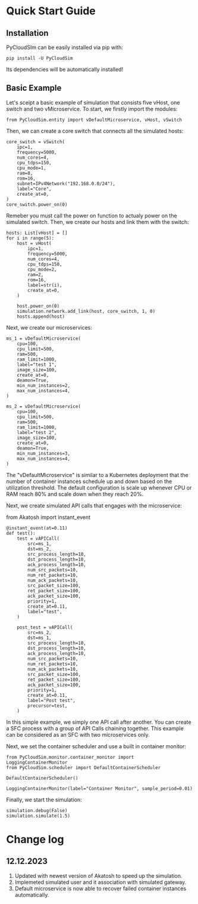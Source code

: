 # Quick Start Guide

## Installation

PyCloudSIm can be easily installed via pip with:

    pip install -U PyCloudSim

Its dependencies will be automatically installed!

## Basic Example

Let's sceipt a basic example of simulation that consists five vHost, one switch and two vMicroservice. To start, we firstly import the modules:

    from PyCloudSim.entity import vDefaultMicroservice, vHost, vSwitch

Then, we can create a core switch that connects all the simulated hosts:

    core_switch = vSwitch(
        ipc=1,
        frequency=5000,
        num_cores=4,
        cpu_tdps=150,
        cpu_mode=1,
        ram=8,
        rom=16,
        subnet=IPv4Network("192.168.0.0/24"),
        label="Core",
        create_at=0,
    )
    core_switch.power_on(0)

Remeber you must call the power on function to actualy power on the simulated switch. Then, we create our hosts and link them with the switch:

    hosts: List[vHost] = []
    for i in range(5):
        host = vHost(
            ipc=1,
            frequency=5000,
            num_cores=4,
            cpu_tdps=150,
            cpu_mode=2,
            ram=2,
            rom=16,
            label=str(i),
            create_at=0,
        )

        host.power_on(0)
        simulation.network.add_link(host, core_switch, 1, 0)
        hosts.append(host)

Next, we create our microservices:

    ms_1 = vDefaultMicroservice(
        cpu=100,
        cpu_limit=500,
        ram=500,
        ram_limit=1000,
        label="test 1",
        image_size=100,
        create_at=0,
        deamon=True,
        min_num_instances=2,
        max_num_instances=4,
    )

    ms_2 = vDefaultMicroservice(
        cpu=100,
        cpu_limit=500,
        ram=500,
        ram_limit=1000,
        label="test 2",
        image_size=100,
        create_at=0,
        deamon=True,
        min_num_instances=3,
        max_num_instances=4,
    )

The "vDefaultMicroservice" is similar to a Kubernetes deployment that the number of container instances schedule up and down based on the utilization threshold. The default configuration is scale up whenever CPU or RAM reach 80% and scale down when they reach 20%.

Next, we create simulated API calls that engages with the microservice:

from Akatosh import instant_event

    @instant_event(at=0.11)
    def test():
        test = vAPICall(
            src=ms_1,
            dst=ms_2,
            src_process_length=10,
            dst_process_length=10,
            ack_process_length=10,
            num_src_packets=10,
            num_ret_packets=10,
            num_ack_packets=10,
            src_packet_size=100,
            ret_packet_size=100,
            ack_packet_size=100,
            priority=1,
            create_at=0.11,
            label="test",
        )
        
        post_test = vAPICall(
            src=ms_2,
            dst=ms_1,
            src_process_length=10,
            dst_process_length=10,
            ack_process_length=10,
            num_src_packets=10,
            num_ret_packets=10,
            num_ack_packets=10,
            src_packet_size=100,
            ret_packet_size=100,
            ack_packet_size=100,
            priority=1,
            create_at=0.11,
            label="Post test",
            precursor=test,
        )

In this simple example, we simply one API call after another. You can create a SFC process with a group of API Calls chaining together. This example can be considered as an SFC with two microservices only.

Next, we set the container scheduler and use a built in container monitor:

    from PyCloudSim.monitor.container_monitor import LoggingContainerMonitor
    from PyCloudSim.scheduler import DefaultContainerScheduler

    DefaultContainerScheduler()

    LoggingContainerMonitor(label="Container Monitor", sample_period=0.01)

Finally, we start the simulation:

    simulation.debug(False)
    simulation.simulate(1.5)

# Change log
## 12.12.2023
1. Updated with newest version of Akatosh to speed up the simulation.
2. Implemeted simulated user and it association with simulated gateway.
3. Default microservice is now able to recover failed container instances automatically.
